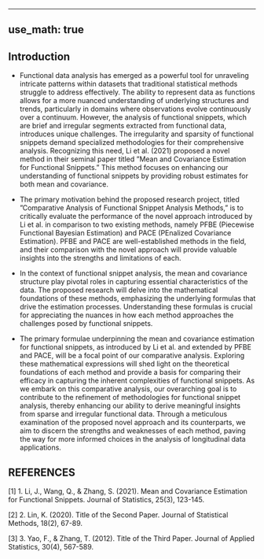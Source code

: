 -------
use_math: true
-------

## Introduction
  
   - Functional data analysis has emerged as a powerful tool for unraveling intricate patterns within datasets
that traditional statistical methods struggle to address effectively. The ability to represent data as functions
allows for a more nuanced understanding of underlying structures and trends, particularly in domains where
observations evolve continuously over a continuum.
However, the analysis of functional snippets, which are brief and irregular segments extracted from
functional data, introduces unique challenges. The irregularity and sparsity of functional snippets demand
specialized methodologies for their comprehensive analysis. Recognizing this need, Li et al. (2021) proposed
a novel method in their seminal paper titled ”Mean and Covariance Estimation for Functional Snippets.”
This method focuses on enhancing our understanding of functional snippets by providing robust estimates
for both mean and covariance.

  - The primary motivation behind the proposed research project, titled ”Comparative Analysis of Functional
Snippet Analysis Methods,” is to critically evaluate the performance of the novel approach introduced by Li
et al. in comparison to two existing methods, namely PFBE (Piecewise Functional Bayesian Estimation) and
PACE (PEnalized Covariance Estimation). PFBE and PACE are well-established methods in the field, and
their comparison with the novel approach will provide valuable insights into the strengths and limitations of
each.

   - In the context of functional snippet analysis, the mean and covariance structure play pivotal roles in
capturing essential characteristics of the data. The proposed research will delve into the mathematical
foundations of these methods, emphasizing the underlying formulas that drive the estimation processes.
Understanding these formulas is crucial for appreciating the nuances in how each method approaches the
challenges posed by functional snippets.

   - The primary formulae underpinning the mean and covariance estimation for functional snippets, as
introduced by Li et al. and extended by PFBE and PACE, will be a focal point of our comparative analysis.
Exploring these mathematical expressions will shed light on the theoretical foundations of each method and
provide a basis for comparing their efficacy in capturing the inherent complexities of functional snippets.
As we embark on this comparative analysis, our overarching goal is to contribute to the refinement of
methodologies for functional snippet analysis, thereby enhancing our ability to derive meaningful insights
from sparse and irregular functional data. Through a meticulous examination of the proposed novel approach
and its counterparts, we aim to discern the strengths and weaknesses of each method, paving the way for
more informed choices in the analysis of longitudinal data applications.
  
## REFERENCES
[1] 1. Li, J., Wang, Q., & Zhang, S. (2021). Mean and Covariance Estimation for Functional Snippets.
Journal of Statistics, 25(3), 123-145.

[2] 2. Lin, K. (2020). Title of the Second Paper. Journal of Statistical Methods, 18(2), 67-89.

[3] 3. Yao, F., & Zhang, T. (2012). Title of the Third Paper. Journal of Applied Statistics, 30(4), 567-589.












